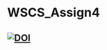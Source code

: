 # WSCS_Assign4
## [![DOI](https://zenodo.org/badge/DOI/10.5281/zenodo.6600791.svg)](https://doi.org/10.5281/zenodo.6600791)
